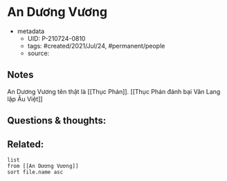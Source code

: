 # An Dương Vương

- metadata
	- UID: P-210724-0810
	- tags: #created/2021/Jul/24, #permanent/people 
	- source: 

## Notes
An Dương Vương tên thật là [[Thục Phán]]. [[Thục Phán đánh bại Văn Lang lập Âu Việt]]

## Questions & thoughts:

## Related:
```dataview
list
from [[An Dương Vương]]
sort file.name asc
```
